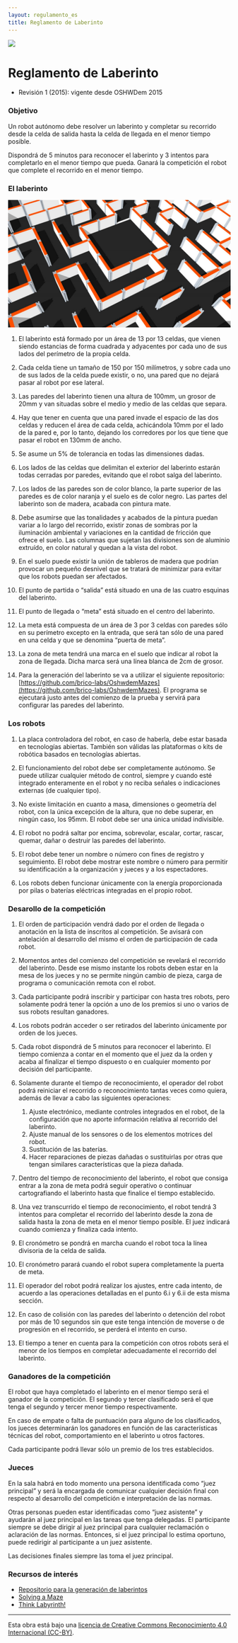```yaml
---
layout: regulamento_es
title: Reglamento de Laberinto
---
```

[<img src="https://upload.wikimedia.org/wikipedia/commons/thumb/6/64/Flag_of_Galicia.svg/300px-Flag_of_Galicia.svg.png" width="50">](labirinto_gl)

# Reglamento de Laberinto

  - Revisión 1 (2015): vigente desde OSHWDem 2015

### Objetivo

Un robot autónomo debe resolver un laberinto y completar su recorrido desde la celda de salida hasta la celda de llegada en el menor tiempo posible.

Dispondrá de 5 minutos para reconocer el laberinto y 3 intentos para completarlo en el menor tiempo que pueda. Ganará la competición el robot que complete el recorrido en el menor tiempo.

### El laberinto

![Imagen del labirinto](img/maze_finish_line.jpg)

1. El laberinto está formado por un área de 13 por 13 celdas, que vienen siendo estancias de forma cuadrada y adyacentes por cada uno de sus lados del perímetro de la propia celda.

2. Cada celda tiene un tamaño de 150 por 150 milímetros, y sobre cada uno de sus lados de la celda puede existir, o no, una pared que no dejará pasar al robot por ese lateral.

3. Las paredes del laberinto tienen una altura de 100mm, un grosor de 20mm y van situadas sobre el medio y medio de las celdas que separa.

4. Hay que tener en cuenta que una pared invade el espacio de las dos celdas y reducen el área de cada celda, achicándola 10mm por el lado de la pared e, por lo tanto, dejando los corredores por los que tiene que pasar el robot en 130mm de ancho.

5. Se asume un 5% de tolerancia en todas las dimensiones dadas.

6. Los lados de las celdas que delimitan el exterior del laberinto estarán todas cerradas por paredes, evitando que el robot salga del laberinto.

7. Los lados de las paredes son de color blanco, la parte superior de las paredes es de color naranja y el suelo es de color negro. Las partes del laberinto son de madera, acabada con pintura mate.

8. Debe asumirse que las tonalidades y acabados de la pintura puedan variar a lo largo del recorrido, existir zonas de sombras por la iluminación ambiental y variaciones en la cantidad de fricción que ofrece el suelo. Las columnas que sujetan las divisiones son de aluminio extruído, en color natural y quedan a la vista del robot.

9. En el suelo puede existir la unión de tableros de madera que podrían provocar un pequeño desnivel que se tratará de minimizar para evitar que los robots puedan ser afectados.

10. El punto de partida o “salida” está situado en una de las cuatro esquinas del laberinto.

11. El punto de llegada o “meta” está situado en el centro del laberinto.

12. La meta está compuesta de un área de 3 por 3 celdas con paredes sólo en su perímetro excepto en la entrada, que será tan sólo de una pared en una celda y que se denomina “puerta de meta”.

13. La zona de meta tendrá una marca en el suelo que indicar al robot la zona de llegada.
Dicha marca será una línea blanca de 2cm de grosor.

14. Para la generación del laberinto se va a utilizar el siguiente repositorio: [https://github.com/brico-labs/OshwdemMazes](https://github.com/brico-labs/OshwdemMazes). El programa se ejecutará justo antes del comienzo de la prueba y servirá para configurar las paredes del laberinto.

### Los robots

1. La placa controladora del robot, en caso de haberla, debe estar basada en tecnologías abiertas. También son válidas las plataformas o kits de robótica basados en tecnologías abiertas.

2. El funcionamiento del robot debe ser completamente autónomo. Se puede utilizar cualquier método de control, siempre y cuando esté integrado enteramente en el robot y no reciba señales o indicaciones externas (de cualquier tipo).

3. No existe limitación en cuanto a masa, dimensiones o geometría del robot, con la única excepción de la altura, que no debe superar, en ningún caso, los 95mm. El robot debe ser una única unidad indivisible.

4. El robot no podrá saltar por encima, sobrevolar, escalar, cortar, rascar, quemar, dañar o destruir las paredes del laberinto.
5. El robot debe tener un nombre o número con fines de registro y seguimiento. El robot debe mostrar este nombre o número para permitir su identificación a la organización y jueces y a los espectadores.

6. Los robots deben funcionar únicamente con la energía proporcionada por pilas o baterías eléctricas integradas en el propio robot.

### Desarollo de la competición

1. El orden de participación vendrá dado por el orden de llegada o anotación en la lista de inscritos al competición. Se avisará con antelación al desarrollo del mismo el orden de participación de cada robot.

2. Momentos antes del comienzo del competición se revelará el recorrido del laberinto. Desde ese mismo instante los robots deben estar en la mesa de los jueces y no se permite ningún cambio de pieza, carga de programa o comunicación remota con el robot.

3. Cada participante podrá inscribir y participar con hasta tres robots, pero solamente podrá tener la opción a uno de los premios si uno o varios de sus robots resultan ganadores.

4. Los robots podrán acceder o ser retirados del laberinto únicamente por orden de los jueces.

5. Cada robot dispondrá de 5 minutos para reconocer el laberinto. El tiempo comienza a contar en el momento que el juez da la orden y acaba al finalizar el tiempo dispuesto o en cualquier momento por decisión del participante.

6. Solamente durante el tiempo de reconocimiento, el operador del robot podrá reiniciar el recorrido o reconocimiento tantas veces como quiera, además de llevar a cabo las siguientes operaciones:

    1. Ajuste electrónico, mediante controles integrados en el robot, de la configuración que no aporte información relativa al recorrido del laberinto.
    2. Ajuste manual de los sensores o de los elementos motrices del robot.
    3. Sustitución de las baterías.
    4. Hacer reparaciones de piezas dañadas o sustituirlas por otras que tengan similares características que la pieza dañada.

7. Dentro del tiempo de reconocimiento del laberinto, el robot que consiga entrar a la zona de meta podrá seguir operativo o continuar cartografiando el laberinto hasta que finalice el tiempo establecido.

8. Una vez transcurrido el tiempo de reconocimiento, el robot tendrá 3 intentos para completar el recorrido del laberinto desde la zona de salida hasta la zona de meta en el menor tiempo posible. El juez indicará cuando comienza y finaliza cada intento.

9. El cronómetro se pondrá en marcha cuando el robot toca la línea divisoria de la celda de salida.

10. El cronómetro parará cuando el robot supera completamente la puerta de meta.

11. El operador del robot podrá realizar los ajustes, entre cada intento, de acuerdo a las operaciones detalladas en el punto 6.i y 6.ii de esta misma sección.

12. En caso de colisión con las paredes del laberinto o detención del robot por más de 10 segundos sin que este tenga intención de moverse o de progresión en el recorrido, se perderá el intento en curso.

13. El tiempo a tener en cuenta para la competición con otros robots será el menor de los tiempos en completar adecuadamente el recorrido del laberinto.   

### Ganadores de la competición

El robot que haya completado el laberinto en el menor tiempo será el ganador de la competición. El segundo y tercer clasificado será el que tenga el segundo y tercer menor tiempo respectivamente.

En caso de empate o falta de puntuación para alguno de los clasificados, los jueces determinarán los ganadores en función de las características técnicas del robot, comportamiento en el laberinto u otros factores.

Cada participante podrá llevar sólo un premio de los tres establecidos.

### Jueces

En la sala habrá en todo momento una persona identificada como “juez principal” y será la encargada de comunicar cualquier decisión final con respecto al desarrollo del competición e interpretación de las normas.

Otras personas pueden estar identificadas como “juez asistente” y ayudarán al juez principal en las tareas que tenga delegadas. El participante siempre se debe dirigir al juez principal para cualquier reclamación o aclaración de las normas. Entonces, si el juez principal lo estima oportuno, puede redirigir al participante a un juez asistente.

Las decisiones finales siempre las toma el juez principal.

### Recursos de interés 

  * [Repositorio para la generación de laberintos](https://github.com/bricolabs/OshwdemMazes)
  * [Solving a Maze](https://www.cs.bu.edu/teaching/alg/maze/)
  * [Think Labyrinth!](http://www.astrolog.org/labyrnth.htm)


----

Esta obra está bajo una [licencia de Creative Commons Reconocimiento 4.0 Internacional (CC-BY)](http://creativecommons.org/licenses/by/4.0/).
